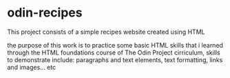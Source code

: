 # odin-recipes
This project consists of a simple recipes website created using HTML

the purpose of this work is to practice some basic HTML skills that i learned through the HTML foundations course of The Odin Project cirriculum, skills to demonstrate include: paragraphs and text elements, text formatting, links and images... etc